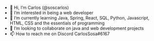 - 👋 Hi, I’m Carlos (@soscarlos)
- 👀 I’m interested in being a web developer
- 🌱 I’m currently learning Java, Spring, React, SQL, Python, Javascript, HTML, CSS and the essentials of programming
- 💞️ I’m looking to collaborate on java and web development projects
- 📫 How to reach me on Discord CarlosSosa#6167

<!---
soscarlos/soscarlos is a ✨ special ✨ repository because its `README.md` (this file) appears on your GitHub profile.
You can click the Preview link to take a look at your changes.
--->
